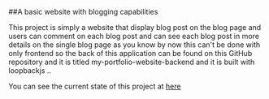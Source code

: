 ##A basic website with blogging capabilities


This project is simply a website that display blog post on the blog page and users can comment on each blog post and can see each blog post in more details on the single blog page as you know by now this can't be done with only frontend so the back of this application can be found on this GitHub repository and it is titled my-portfolio-website-backend and it is built with loopbackjs ..  

You can see the current state of this project  at [here](https://my-portfolio-website-react.herokuapp.com/blog)
